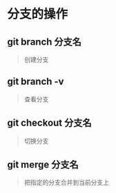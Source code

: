 # 分支的操作 #
## git branch 分支名 ##
> 创建分支
## git branch -v ##
> 查看分支
## git checkout 分支名 ##
> 切换分支
## git merge 分支名 ##
> 把指定的分支合并到当前分支上